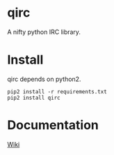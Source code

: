 # qirc

A nifty python IRC library.

Install
=======

qirc depends on python2.

    pip2 install -r requirements.txt
    pip2 install qirc

Documentation
=============

[Wiki](https://github.com/iogf/qirc/wiki)

